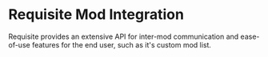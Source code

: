 # Requisite Mod Integration
Requisite provides an extensive API for inter-mod communication and ease-of-use features for the end user, such as it's custom mod list.